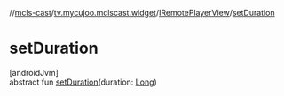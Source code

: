 //[mcls-cast](../../../index.md)/[tv.mycujoo.mclscast.widget](../index.md)/[IRemotePlayerView](index.md)/[setDuration](set-duration.md)

# setDuration

[androidJvm]\
abstract fun [setDuration](set-duration.md)(duration: [Long](https://kotlinlang.org/api/latest/jvm/stdlib/kotlin/-long/index.html))
